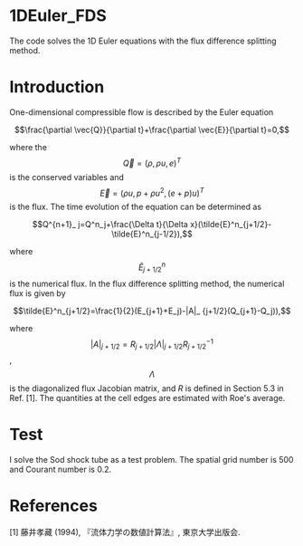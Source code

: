 # 1DEuler_FDS
The code solves the 1D Euler equations with the flux difference splitting method.

# Introduction
One-dimensional compressible flow is described by the Euler equation

$$\frac{\partial \vec{Q}}{\partial t}+\frac{\partial \vec{E}}{\partial t}=0,$$

where the $$\vec{Q}=(\rho, \rho u, e)^T$$ is the conserved variables and $$\vec{E}=(\rho u, p+\rho u^2, (e+p)u)^T$$ is the flux. The time evolution of the equation can be determined as

$$Q^{n+1}_ j=Q^n_j+\frac{\Delta t}{\Delta x}(\tilde{E}^n_{j+1/2}-\tilde{E}^n_{j-1/2}),$$

where $$\tilde{E}^n_{j+1/2}$$ is the numerical flux. In the flux difference splitting method, the numerical flux is given by

$$\tilde{E}^n_{j+1/2}=\frac{1}{2}(E_{j+1}+E_j)-|A|_ {j+1/2}(Q_{j+1}-Q_j)),$$

where $$|A|_ {j+1/2}=R_{j+1/2}|\Lambda|_ {j+1/2}R^{-1}_{j+1/2}$$, $$\Lambda$$ is the diagonalized flux Jacobian matrix, and $R$ is defined in Section 5.3 in Ref. [1]. The quantities at the cell edges are estimated with Roe's average.

# Test

I solve the Sod shock tube as a test problem. The spatial grid number is 500 and Courant number is 0.2.

# References
[1] 藤井孝藏 (1994), 『流体力学の数値計算法』, 東京大学出版会.
